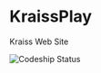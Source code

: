 KraissPlay
==========

Kraiss Web Site

![Codeship Status](https://www.codeship.io/projects/d689bbc0-c3e9-0131-fafb-2a0ce8d9c051/status)
